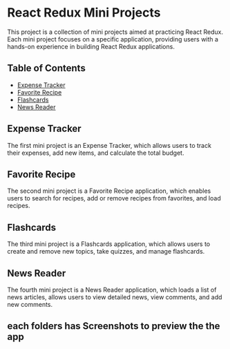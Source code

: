# React Redux Mini Projects

This project is a collection of mini projects aimed at practicing React Redux. Each mini project focuses on a specific application, providing users with a hands-on experience in building React Redux applications.

## Table of Contents

- [Expense Tracker]([#expense-tracker](https://github.com/Lilili2214/react_application-mini-projects/tree/main/expense_tracker))
- [Favorite Recipe](#favorite-recipe)
- [Flashcards](#flashcards)
- [News Reader](#news-reader)

## Expense Tracker

The first mini project is an Expense Tracker, which allows users to track their expenses, add new items, and calculate the total budget.

## Favorite Recipe

The second mini project is a Favorite Recipe application, which enables users to search for recipes, add or remove recipes from favorites, and load recipes.

## Flashcards

The third mini project is a Flashcards application, which allows users to create and remove new topics, take quizzes, and manage flashcards.

## News Reader

The fourth mini project is a News Reader application, which loads a list of news articles, allows users to view detailed news, view comments, and add new comments.


## each folders has Screenshots to preview the the app
